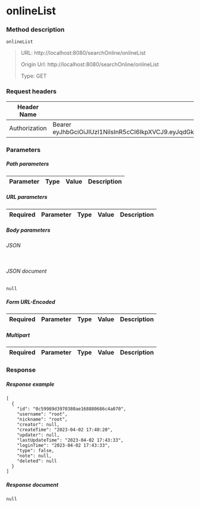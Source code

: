 # onlineList

### Method description

```
onlineList
```

> URL: http://localhost:8080/searchOnline/onlineList
>
> Origin Url: http://localhost:8080/searchOnline/onlineList
>
> Type: GET


### Request headers

|Header Name| Header Value|
|---------|------|
|Authorization|Bearer eyJhbGciOiJIUzI1NiIsInR5cCI6IkpXVCJ9.eyJqdGkiOiJkMDcwNjI2ZC0wZTM2LTQzZDctOWY0YS0xODM3MzA4Njg0M2QiLCJpc3MiOiIwYzU5OTg5ZDM5NzAzODBhZTE2ODg4MDY4NmM0YTA3MCIsInN1YiI6IjBjNTk5ODlkMzk3MDM4MGFlMTY4ODgwNjg2YzRhMDcwIiwiZXhwIjoxNjgyOTk3ODQ5LCJhdWQiOiJtZnMiLCJzY29wZSI6WyJ1c2VyTWFuIiwiZ2VuZXJhdGVKd3QiLCJzZWFyY2hPbmxpbmUiLCJyb2xlIiwiY29ubmVjdCIsInB1c2giLCJwdWJsaXNoIiwiY29uc3VtZSIsInF1ZXJ5Il19.c4kxRX2E9vgApGjTaEKzMcemlePZARVLAAdcemejQw4|

### Parameters

##### Path parameters

| Parameter | Type | Value | Description |
|---------|------|------|------------|


##### URL parameters

|Required| Parameter | Type | Value | Description |
|---------|---------|------|------|------------|


##### Body parameters

###### JSON

```

```

###### JSON document

```
null
```


##### Form URL-Encoded
|Required| Parameter | Type | Value | Description |
|---------|---------|------|------|------------|


##### Multipart
|Required | Parameter | Type | Value | Description |
|---------|---------|------|------|------------|


### Response

##### Response example

```
[
  {
    "id": "0c59989d3970380ae168880686c4a070",
    "username": "root",
    "nickname": "root",
    "creator": null,
    "createTime": "2023-04-02 17:40:20",
    "updater": null,
    "lastUpdateTime": "2023-04-02 17:43:33",
    "loginTime": "2023-04-02 17:43:33",
    "type": false,
    "note": null,
    "deleted": null
  }
]
```

##### Response document
```
null
```


